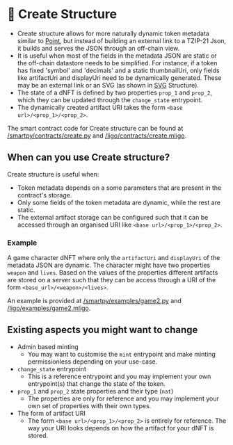 # 🧱 Create Structure

- Create structure allows for more naturally dynamic token metadata similar to [Point](), but instead of building an external link to a TZIP-21 Json, it builds and serves the JSON through an off-chain view.
- It is useful when most of the fields in the metadata JSON are static or the off-chain datastore needs to be simplified. For instance, if a token has fixed 'symbol' and 'decimals' and a static thumbnailUri, only fields like artifactUri and displayUri need to be dynamically generated. These may be an external link or an SVG (as shown in [SVG]() Structure).
- The state of a dNFT is defined by two properties `prop_1` and `prop_2`, which they can be updated through the `change_state` entrypoint.
- The dynamically created artifact URI takes the form `<base url>/<prop_1>/<prop_2>`.

The smart contract code for Create structure can be found at [/smartpy/contracts/create.py](https://github.com/AnshuJalan/tezos-dNFT/blob/master/smartpy/contracts/create.py) and [/ligo/contracts/create.mligo](https://github.com/AnshuJalan/tezos-dNFT/blob/master/ligo/contracts/create.mligo).

## When can you use Create structure?

Create structure is useful when:

- Token metadata depends on a some parameters that are present in the contract's storage.
- Only some fields of the token metadata are dynamic, while the rest are static.
- The external artifact storage can be configured such that it can be accessed through an organised URI like `<base url>/<prop_1>/<prop_2>`.

### Example

A game character dNFT where only the `artifactUri` and `displayUri` of the metadata JSON are dynamic. The character might have two properties `weapon` and `lives`. Based on the values of the properties different artifacts are stored on a server such that they can be access through a URI of the form `<base_url>/<weapon>/<lives>`.

An example is provided at [/smartpy/examples/game2.py](https://github.com/AnshuJalan/tezos-dNFT/blob/master/smartpy/examples/game2.py) and [/ligo/examples/game2.mligo](https://github.com/AnshuJalan/tezos-dNFT/blob/master/ligo/examples/game2.mligo).

## Existing aspects you might want to change

- Admin based minting
  - You may want to customise the `mint` entrypoint and make minting permissionless depending on your use-case.
- `change_state` entrypoint
  - This is a reference entrypoint and you may implement your own entrypoint(s) that change the state of the token.
- `prop_1` and `prop_2` state properties and their type (`nat`)
  - The properties are only for reference and you may implement your own set of properties with their own types.
- The form of artifact URI
  - The form `<base url>/<prop_1>/<prop_2>` is entirely for reference. The way your URI looks depends on how the artifact for your dNFT is stored.
